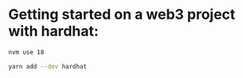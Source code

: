 # Getting started on a web3 project with hardhat:

```bash
nvm use 18

```
```bash
yarn add --dev hardhat

```
